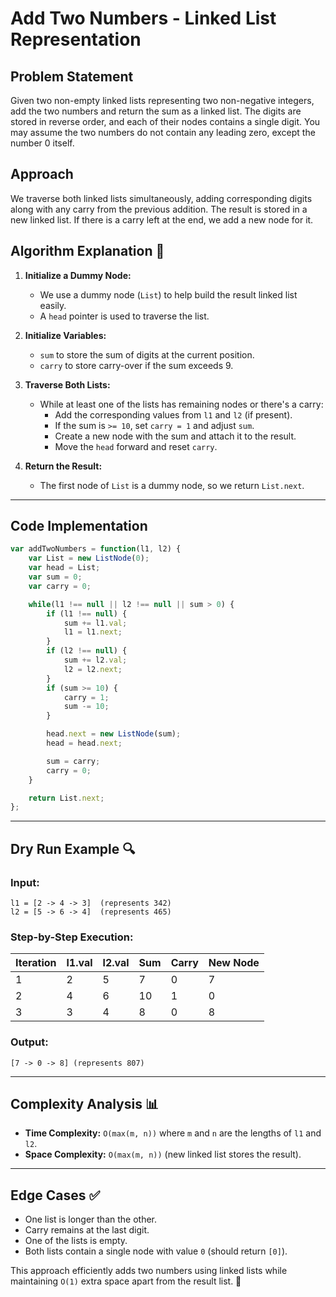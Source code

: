 # Add Two Numbers - Linked List Representation

## Problem Statement
Given two non-empty linked lists representing two non-negative integers, add the two numbers and return the sum as a linked list. The digits are stored in reverse order, and each of their nodes contains a single digit. You may assume the two numbers do not contain any leading zero, except the number 0 itself.

## Approach
We traverse both linked lists simultaneously, adding corresponding digits along with any carry from the previous addition. The result is stored in a new linked list. If there is a carry left at the end, we add a new node for it.

## Algorithm Explanation 🚀
1. **Initialize a Dummy Node:**
   - We use a dummy node (`List`) to help build the result linked list easily.
   - A `head` pointer is used to traverse the list.
   
2. **Initialize Variables:**
   - `sum` to store the sum of digits at the current position.
   - `carry` to store carry-over if the sum exceeds 9.

3. **Traverse Both Lists:**
   - While at least one of the lists has remaining nodes or there's a carry:
     - Add the corresponding values from `l1` and `l2` (if present).
     - If the sum is `>= 10`, set `carry = 1` and adjust `sum`.
     - Create a new node with the sum and attach it to the result.
     - Move the `head` forward and reset `carry`.

4. **Return the Result:**
   - The first node of `List` is a dummy node, so we return `List.next`.

---

## Code Implementation
```javascript
var addTwoNumbers = function(l1, l2) {
    var List = new ListNode(0);
    var head = List;
    var sum = 0;
    var carry = 0;

    while(l1 !== null || l2 !== null || sum > 0) {
        if (l1 !== null) {
            sum += l1.val;
            l1 = l1.next;
        }
        if (l2 !== null) {
            sum += l2.val;
            l2 = l2.next;
        }
        if (sum >= 10) {
            carry = 1;
            sum -= 10;
        }

        head.next = new ListNode(sum);
        head = head.next;

        sum = carry;
        carry = 0;
    }

    return List.next;
};
```

---

## Dry Run Example 🔍
### Input:
```
l1 = [2 -> 4 -> 3]  (represents 342)
l2 = [5 -> 6 -> 4]  (represents 465)
```
### Step-by-Step Execution:
| Iteration | l1.val | l2.val | Sum  | Carry | New Node |
|-----------|--------|--------|------|-------|----------|
| 1         | 2      | 5      | 7    | 0     | 7        |
| 2         | 4      | 6      | 10   | 1     | 0        |
| 3         | 3      | 4      | 8    | 0     | 8        |

### Output:
```
[7 -> 0 -> 8] (represents 807)
```

---

## Complexity Analysis 📊
- **Time Complexity:** `O(max(m, n))` where `m` and `n` are the lengths of `l1` and `l2`.
- **Space Complexity:** `O(max(m, n))` (new linked list stores the result).

---

## Edge Cases ✅
- One list is longer than the other.
- Carry remains at the last digit.
- One of the lists is empty.
- Both lists contain a single node with value `0` (should return `[0]`).

This approach efficiently adds two numbers using linked lists while maintaining `O(1)` extra space apart from the result list. 🚀

